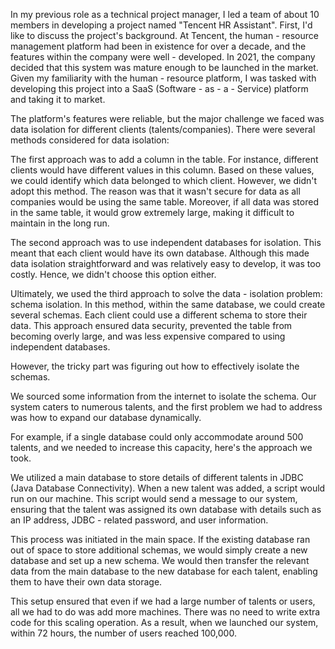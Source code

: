 In my previous role as a technical project manager, I led a team of about 10 members in developing a project named "Tencent HR Assistant". First, I'd like to discuss the project's background. At Tencent, the human - resource management platform had been in existence for over a decade, and the features within the company were well - developed. In 2021, the company decided that this system was mature enough to be launched in the market. Given my familiarity with the human - resource platform, I was tasked with developing this project into a SaaS (Software - as - a - Service) platform and taking it to market.

  

The platform's features were reliable, but the major challenge we faced was data isolation for different clients (talents/companies). There were several methods considered for data isolation:

  

The first approach was to add a column in the table. For instance, different clients would have different values in this column. Based on these values, we could identify which data belonged to which client. However, we didn't adopt this method. The reason was that it wasn't secure for data as all companies would be using the same table. Moreover, if all data was stored in the same table, it would grow extremely large, making it difficult to maintain in the long run.

  

The second approach was to use independent databases for isolation. This meant that each client would have its own database. Although this made data isolation straightforward and was relatively easy to develop, it was too costly. Hence, we didn't choose this option either.

  

Ultimately, we used the third approach to solve the data - isolation problem: schema isolation. In this method, within the same database, we could create several schemas. Each client could use a different schema to store their data. This approach ensured data security, prevented the table from becoming overly large, and was less expensive compared to using independent databases.

  

However, the tricky part was figuring out how to effectively isolate the schemas.



We sourced some information from the internet to isolate the schema. Our system caters to numerous talents, and the first problem we had to address was how to expand our database dynamically. 


For example, if a single database could only accommodate around 500 talents, and we needed to increase this capacity, here's the approach we took. 


We utilized a main database to store details of different talents in JDBC (Java Database Connectivity). When a new talent was added, a script would run on our machine. This script would send a message to our system, ensuring that the talent was assigned its own database with details such as an IP address, JDBC - related password, and user information.


This process was initiated in the main space. If the existing database ran out of space to store additional schemas, we would simply create a new database and set up a new schema. We would then transfer the relevant data from the main database to the new database for each talent, enabling them to have their own data storage.


This setup ensured that even if we had a large number of talents or users, all we had to do was add more machines. There was no need to write extra code for this scaling operation. As a result, when we launched our system, within 72 hours, the number of users reached 100,000.